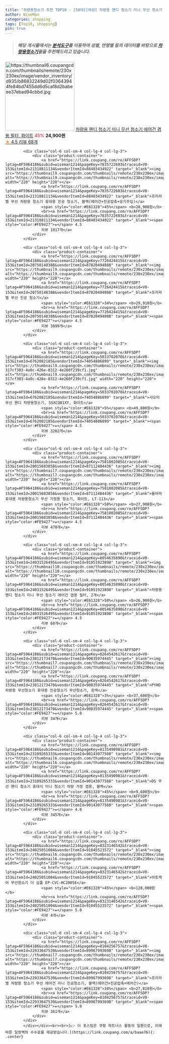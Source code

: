 ```yaml
---
title: "차량용청소기 추천 TOP10 - [50대][여성] 차량용 핸디 청소기 미니 무선 청소기 에어건 겸용 필터, 화이트"
author: WiseMan
categories: shopping
tags: [Top10, shopping]
pin: true
---
```


> ##### 해당 게시물에서는 [**분석도구**](https://itemscout.io/)를 이용하여 **성별**, **연령별** 등의 데이터를 바탕으로 [**차량용청소기**](https://link.coupang.com/a/baae76)들을 추천해드리고 있습니다.
<div class="container"><div class="row">
            <div class="col-6 col-sm-4 col-lg-4 col-lg-3">
                <div class="product-container">
                    <a href="https://link.coupang.com/re/AFFSDP?lptag=AF5964186&subid=wiseman1214&pageKey=8054635890&traceid=V0-153&itemId=22602506661&vendorItemId=89660614878" target="_blank"><img src="https://thumbnail6.coupangcdn.com/thumbnails/remote/230x230ex/image/vendor_inventory/d935/b86832249d02f03643944fe84bd7455dd6d5caf8d2babeee37ebad94cbbd.jpg" alt="https://thumbnail6.coupangcdn.com/thumbnails/remote/230x230ex/image/vendor_inventory/d935/b86832249d02f03643944fe84bd7455dd6d5caf8d2babeee37ebad94cbbd.jpg" width="220" height="220"></a>
                    <a href="https://link.coupang.com/re/AFFSDP?lptag=AF5964186&subid=wiseman1214&pageKey=8054635890&traceid=V0-153&itemId=22602506661&vendorItemId=89660614878" target="_blank">차량용 핸디 청소기 미니 무선 청소기 에어건 겸용 필터, 화이트</a>
                    <span style="color:#E61328">45%</span> <b>24,900원</b>
                    <br><a href="https://link.coupang.com/re/AFFSDP?lptag=AF5964186&subid=wiseman1214&pageKey=8054635890&traceid=V0-153&itemId=22602506661&vendorItemId=89660614878" target="_blank"><span style="color:#FE9427">★</span> 4.5
                    리뷰 68개</a>
                </div>
            </div>
            
            <div class="col-6 col-sm-4 col-lg-4 col-lg-3">
                <div class="product-container">
                    <a href="https://link.coupang.com/re/AFFSDP?lptag=AF5964186&subid=wiseman1214&pageKey=7835722603&traceid=V0-153&itemId=21318811134&vendorItemId=88403434922" target="_blank"><img src="https://thumbnail9.coupangcdn.com/thumbnails/remote/230x230ex/image/vendor_inventory/326a/6cdf3a8edc26d4b76e18f9979a94e23ae2aee4b76fa7db1dd4dbe47ed3ac.jpg" alt="https://thumbnail9.coupangcdn.com/thumbnails/remote/230x230ex/image/vendor_inventory/326a/6cdf3a8edc26d4b76e18f9979a94e23ae2aee4b76fa7db1dd4dbe47ed3ac.jpg" width="220" height="220"></a>
                    <a href="https://link.coupang.com/re/AFFSDP?lptag=AF5964186&subid=wiseman1214&pageKey=7835722603&traceid=V0-153&itemId=21318811134&vendorItemId=88403434922" target="_blank">프리라벨 무선 차량용 청소기 휴대용 진공 청소기, 블랙(에어건+진공압축+공기주입)</a>
                    <span style="color:#E61328">45%</span> <b>28,900원</b>
                    <br><a href="https://link.coupang.com/re/AFFSDP?lptag=AF5964186&subid=wiseman1214&pageKey=7835722603&traceid=V0-153&itemId=21318811134&vendorItemId=88403434922" target="_blank"><span style="color:#FE9427">★</span> 4.5
                    리뷰 1017개</a>
                </div>
            </div>
            
            <div class="col-6 col-sm-4 col-lg-4 col-lg-3">
                <div class="product-container">
                    <a href="https://link.coupang.com/re/AFFSDP?lptag=AF5964186&subid=wiseman1214&pageKey=7726424415&traceid=V0-153&itemId=20750148388&vendorItemId=87820494088" target="_blank"><img src="https://thumbnail9.coupangcdn.com/thumbnails/remote/230x230ex/image/vendor_inventory/606c/fe3abaa41c9ac91f2717370a3ebf28114c093cb4207b3d242953a66ce2fc.jpg" alt="https://thumbnail9.coupangcdn.com/thumbnails/remote/230x230ex/image/vendor_inventory/606c/fe3abaa41c9ac91f2717370a3ebf28114c093cb4207b3d242953a66ce2fc.jpg" width="220" height="220"></a>
                    <a href="https://link.coupang.com/re/AFFSDP?lptag=AF5964186&subid=wiseman1214&pageKey=7726424415&traceid=V0-153&itemId=20750148388&vendorItemId=87820494088" target="_blank">프리라벨 무선 진공 청소기</a>
                    <span style="color:#E61328">34%</span> <b>29,910원</b>
                    <br><a href="https://link.coupang.com/re/AFFSDP?lptag=AF5964186&subid=wiseman1214&pageKey=7726424415&traceid=V0-153&itemId=20750148388&vendorItemId=87820494088" target="_blank"><span style="color:#FE9427">★</span> 4.5
                    리뷰 3899개</a>
                </div>
            </div>
            
            <div class="col-6 col-sm-4 col-lg-4 col-lg-3">
                <div class="product-container">
                    <a href="https://link.coupang.com/re/AFFSDP?lptag=AF5964186&subid=wiseman1214&pageKey=5033702070&traceid=V0-153&itemId=6762082185&vendorItemId=74054886899" target="_blank"><img src="https://thumbnail9.coupangcdn.com/thumbnails/remote/230x230ex/image/retail/images/9512935235056120-317cf303-4a0c-426e-8312-4e260f239cf1.jpg" alt="https://thumbnail9.coupangcdn.com/thumbnails/remote/230x230ex/image/retail/images/9512935235056120-317cf303-4a0c-426e-8312-4e260f239cf1.jpg" width="220" height="220"></a>
                    <a href="https://link.coupang.com/re/AFFSDP?lptag=AF5964186&subid=wiseman1214&pageKey=5033702070&traceid=V0-153&itemId=6762082185&vendorItemId=74054886899" target="_blank">샤오미 무선 핸디 차량용청소기, SSXCQ01XY, 화이트</a>
                    <span style="color:#E61328">5%</span> <b>49,800원</b>
                    <br><a href="https://link.coupang.com/re/AFFSDP?lptag=AF5964186&subid=wiseman1214&pageKey=5033702070&traceid=V0-153&itemId=6762082185&vendorItemId=74054886899" target="_blank"><span style="color:#FE9427">★</span> 4.5
                    리뷰 3262개</a>
                </div>
            </div>
            
            <div class="col-6 col-sm-4 col-lg-4 col-lg-3">
                <div class="product-container">
                    <a href="https://link.coupang.com/re/AFFSDP?lptag=AF5964186&subid=wiseman1214&pageKey=7581802085&traceid=V0-153&itemId=20015683858&vendorItemId=87112484436" target="_blank"><img src="https://thumbnail7.coupangcdn.com/thumbnails/remote/230x230ex/image/vendor_inventory/3731/590dc241db00d2526a4b04513277ce44a1631b091f93dc2704ee1995162a.jpg" alt="https://thumbnail7.coupangcdn.com/thumbnails/remote/230x230ex/image/vendor_inventory/3731/590dc241db00d2526a4b04513277ce44a1631b091f93dc2704ee1995162a.jpg" width="220" height="220"></a>
                    <a href="https://link.coupang.com/re/AFFSDP?lptag=AF5964186&subid=wiseman1214&pageKey=7581802085&traceid=V0-153&itemId=20015683858&vendorItemId=87112484436" target="_blank">돌아라 휴대용 차량용청소기 무선 가정용 청소기, 화이트, LT-113</a>
                    <span style="color:#E61328">58%</span> <b>27,900원</b>
                    <br><a href="https://link.coupang.com/re/AFFSDP?lptag=AF5964186&subid=wiseman1214&pageKey=7581802085&traceid=V0-153&itemId=20015683858&vendorItemId=87112484436" target="_blank"><span style="color:#FE9427">★</span> 4.5
                    리뷰 470개</a>
                </div>
            </div>
            
            <div class="col-6 col-sm-4 col-lg-4 col-lg-3">
                <div class="product-container">
                    <a href="https://link.coupang.com/re/AFFSDP?lptag=AF5964186&subid=wiseman1214&pageKey=8054635890&traceid=V0-153&itemId=24031526495&vendorItemId=91051923898" target="_blank"><img src="https://thumbnail10.coupangcdn.com/thumbnails/remote/230x230ex/image/vendor_inventory/0df8/c6b88a1fc98ed9ad18d73b15543679b96a19310818001ba82c6b342670c3.png" alt="https://thumbnail10.coupangcdn.com/thumbnails/remote/230x230ex/image/vendor_inventory/0df8/c6b88a1fc98ed9ad18d73b15543679b96a19310818001ba82c6b342670c3.png" width="220" height="220"></a>
                    <a href="https://link.coupang.com/re/AFFSDP?lptag=AF5964186&subid=wiseman1214&pageKey=8054635890&traceid=V0-153&itemId=24031526495&vendorItemId=91051923898" target="_blank">차량용 핸디 청소기 미니 무선 청소기 에어건 겸용 필터, 2개</a>
                    <span style="color:#E61328">58%</span> <b>26,900원</b>
                    <br><a href="https://link.coupang.com/re/AFFSDP?lptag=AF5964186&subid=wiseman1214&pageKey=8054635890&traceid=V0-153&itemId=24031526495&vendorItemId=91051923898" target="_blank"><span style="color:#FE9427">★</span> 4.5
                    리뷰 68개</a>
                </div>
            </div>
            
            <div class="col-6 col-sm-4 col-lg-4 col-lg-3">
                <div class="product-container">
                    <a href="https://link.coupang.com/re/AFFSDP?lptag=AF5964186&subid=wiseman1214&pageKey=8264542617&traceid=V0-153&itemId=23812173470&vendorItemId=90835974445" target="_blank"><img src="https://thumbnail7.coupangcdn.com/thumbnails/remote/230x230ex/image/vendor_inventory/bee9/0708f7ff428df711f3f31509bc24518c3574055fbbc6e2123f68c894400e.jpeg" alt="https://thumbnail7.coupangcdn.com/thumbnails/remote/230x230ex/image/vendor_inventory/bee9/0708f7ff428df711f3f31509bc24518c3574055fbbc6e2123f68c894400e.jpeg" width="220" height="220"></a>
                    <a href="https://link.coupang.com/re/AFFSDP?lptag=AF5964186&subid=wiseman1214&pageKey=8264542617&traceid=V0-153&itemId=23812173470&vendorItemId=90835974445" target="_blank">PYHO 차량용 무선청소기 휴대용 진공청소기 무선청소기, 흰색</a>
                    <span style="color:#E61328">3%</span> <b>37,600원</b>
                    <br><a href="https://link.coupang.com/re/AFFSDP?lptag=AF5964186&subid=wiseman1214&pageKey=8264542617&traceid=V0-153&itemId=23812173470&vendorItemId=90835974445" target="_blank"><span style="color:#FE9427">★</span> 5.0
                    리뷰 34개</a>
                </div>
            </div>
            
            <div class="col-6 col-sm-4 col-lg-4 col-lg-3">
                <div class="product-container">
                    <a href="https://link.coupang.com/re/AFFSDP?lptag=AF5964186&subid=wiseman1214&pageKey=8135490981&traceid=V0-153&itemId=23109265333&vendorItemId=90143077560" target="_blank"><img src="https://thumbnail6.coupangcdn.com/thumbnails/remote/230x230ex/image/vendor_inventory/927b/2d80bc743aa1d34278387b12d94e0b72724062ec71a46f370e004135f0ee.jpg" alt="https://thumbnail6.coupangcdn.com/thumbnails/remote/230x230ex/image/vendor_inventory/927b/2d80bc743aa1d34278387b12d94e0b72724062ec71a46f370e004135f0ee.jpg" width="220" height="220"></a>
                    <a href="https://link.coupang.com/re/AFFSDP?lptag=AF5964186&subid=wiseman1214&pageKey=8135490981&traceid=V0-153&itemId=23109265333&vendorItemId=90143077560" target="_blank">DS 무선 핸디 청소기 휴대식 미니 청소기 차량 가정 겸용, 블랙</a>
                    <span style="color:#E61328">45%</span> <b>9,600원</b>
                    <br><a href="https://link.coupang.com/re/AFFSDP?lptag=AF5964186&subid=wiseman1214&pageKey=8135490981&traceid=V0-153&itemId=23109265333&vendorItemId=90143077560" target="_blank"><span style="color:#FE9427">★</span> 4.0
                    리뷰 345개</a>
                </div>
            </div>
            
            <div class="col-6 col-sm-4 col-lg-4 col-lg-3">
                <div class="product-container">
                    <a href="https://link.coupang.com/re/AFFSDP?lptag=AF5964186&subid=wiseman1214&pageKey=8323146542&traceid=V0-153&itemId=24025051004&vendorItemId=91045523572" target="_blank"><img src="https://thumbnail6.coupangcdn.com/thumbnails/remote/230x230ex/image/vendor_inventory/2554/253f3b11fd434187df88f84dfbfbb3cd3be117c838e6843d999210a10ac8.png" alt="https://thumbnail6.coupangcdn.com/thumbnails/remote/230x230ex/image/vendor_inventory/2554/253f3b11fd434187df88f84dfbfbb3cd3be117c838e6843d999210a10ac8.png" width="220" height="220"></a>
                    <a href="https://link.coupang.com/re/AFFSDP?lptag=AF5964186&subid=wiseman1214&pageKey=8323146542&traceid=V0-153&itemId=24025051004&vendorItemId=91045523572" target="_blank">아토케어 무선청소기 더 심플 EP-CVC-HC2005E</a>
                    <span style="color:#E61328">45%</span> <b>128,000원</b>
                    <br><a href="https://link.coupang.com/re/AFFSDP?lptag=AF5964186&subid=wiseman1214&pageKey=8323146542&traceid=V0-153&itemId=24025051004&vendorItemId=91045523572" target="_blank"><span style="color:#FE9427">★</span> 5.0
                    리뷰 4개</a>
                </div>
            </div>
            
            <div class="col-6 col-sm-4 col-lg-4 col-lg-3">
                <div class="product-container">
                    <a href="https://link.coupang.com/re/AFFSDP?lptag=AF5964186&subid=wiseman1214&pageKey=8104256757&traceid=V0-153&itemId=22933647539&vendorItemId=89967993698" target="_blank"><img src="https://thumbnail7.coupangcdn.com/thumbnails/remote/230x230ex/image/vendor_inventory/1059/827bb2c273e5ad45c225a36ec66a825995705eed1a7c1eb60fabecedf243.jpg" alt="https://thumbnail7.coupangcdn.com/thumbnails/remote/230x230ex/image/vendor_inventory/1059/827bb2c273e5ad45c225a36ec66a825995705eed1a7c1eb60fabecedf243.jpg" width="220" height="220"></a>
                    <a href="https://link.coupang.com/re/AFFSDP?lptag=AF5964186&subid=wiseman1214&pageKey=8104256757&traceid=V0-153&itemId=22933647539&vendorItemId=89967993698" target="_blank">프리라벨 차량용 청소기 무선 에어건 미니 진공청소기, 블랙(에어건+진공압축+에어건)</a>
                    <span style="color:#E61328">34%</span> <b>27,810원</b>
                    <br><a href="https://link.coupang.com/re/AFFSDP?lptag=AF5964186&subid=wiseman1214&pageKey=8104256757&traceid=V0-153&itemId=22933647539&vendorItemId=89967993698" target="_blank"><span style="color:#FE9427">★</span> 5.0
                    리뷰 361개</a>
                </div>
            </div>
            </div></div><br><br>[👉 이 포스팅은 쿠팡 파트너스 활동의 일환으로, 이에 따른 일정액의 수수료를 제공받습니다.](https://link.coupang.com/a/baae76){: .center}